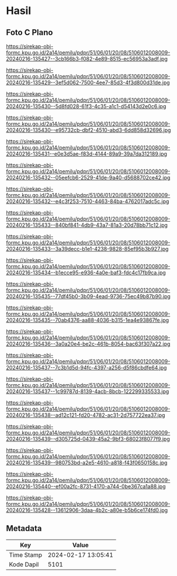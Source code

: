 # Hasil

## Foto C Plano

https://sirekap-obj-formc.kpu.go.id/2a14/pemilu/pdpr/51/06/01/20/08/5106012008009-20240216-135427--3cb166b3-f082-4e89-8515-ec56953a3adf.jpg

https://sirekap-obj-formc.kpu.go.id/2a14/pemilu/pdpr/51/06/01/20/08/5106012008009-20240216-135429--3ef5d062-7500-4ee7-85d3-4f3d800d31de.jpg

https://sirekap-obj-formc.kpu.go.id/2a14/pemilu/pdpr/51/06/01/20/08/5106012008009-20240216-135430--5d8fd028-61f3-4c35-a1c1-d54143d2e0c6.jpg

https://sirekap-obj-formc.kpu.go.id/2a14/pemilu/pdpr/51/06/01/20/08/5106012008009-20240216-135430--e95732cb-dbf2-4510-abd3-6dd858d32696.jpg

https://sirekap-obj-formc.kpu.go.id/2a14/pemilu/pdpr/51/06/01/20/08/5106012008009-20240216-135431--e0e3d5ae-f83d-4144-89a9-39a7da312189.jpg

https://sirekap-obj-formc.kpu.go.id/2a14/pemilu/pdpr/51/06/01/20/08/5106012008009-20240216-135432--05eefcb6-2529-41de-9a40-d5688702ce42.jpg

https://sirekap-obj-formc.kpu.go.id/2a14/pemilu/pdpr/51/06/01/20/08/5106012008009-20240216-135432--e4c3f253-7510-4463-84ba-4762017adc5c.jpg

https://sirekap-obj-formc.kpu.go.id/2a14/pemilu/pdpr/51/06/01/20/08/5106012008009-20240216-135433--840bf841-4db9-43a7-81a3-20d78bb71c12.jpg

https://sirekap-obj-formc.kpu.go.id/2a14/pemilu/pdpr/51/06/01/20/08/5106012008009-20240216-135433--3a39decc-b1e1-4238-9828-85ef95b3b927.jpg

https://sirekap-obj-formc.kpu.go.id/2a14/pemilu/pdpr/51/06/01/20/08/5106012008009-20240216-135434--b1ecce95-e936-4a0e-baf3-fdc4c17fb9ca.jpg

https://sirekap-obj-formc.kpu.go.id/2a14/pemilu/pdpr/51/06/01/20/08/5106012008009-20240216-135435--77df45b0-3b09-4ead-9736-75ec49b87b90.jpg

https://sirekap-obj-formc.kpu.go.id/2a14/pemilu/pdpr/51/06/01/20/08/5106012008009-20240216-135435--70ab4376-aa88-4036-b315-1ea4e93867fe.jpg

https://sirekap-obj-formc.kpu.go.id/2a14/pemilu/pdpr/51/06/01/20/08/5106012008009-20240216-135436--3a0a20e4-be2c-461b-8054-bac63f307a22.jpg

https://sirekap-obj-formc.kpu.go.id/2a14/pemilu/pdpr/51/06/01/20/08/5106012008009-20240216-135437--7c3b1d5d-94fc-4397-a256-d5f86cbdfe64.jpg

https://sirekap-obj-formc.kpu.go.id/2a14/pemilu/pdpr/51/06/01/20/08/5106012008009-20240216-135437--1c99787d-8139-4acb-8bcb-122299335533.jpg

https://sirekap-obj-formc.kpu.go.id/2a14/pemilu/pdpr/51/06/01/20/08/5106012008009-20240216-135438--ad12c121-fd20-4782-ac31-2d757722ea37.jpg

https://sirekap-obj-formc.kpu.go.id/2a14/pemilu/pdpr/51/06/01/20/08/5106012008009-20240216-135439--d305725d-0439-45a2-9bf3-68023f8077f9.jpg

https://sirekap-obj-formc.kpu.go.id/2a14/pemilu/pdpr/51/06/01/20/08/5106012008009-20240216-135439--980753bd-a2e5-4610-a818-f43f0650158c.jpg

https://sirekap-obj-formc.kpu.go.id/2a14/pemilu/pdpr/51/06/01/20/08/5106012008009-20240216-135440--ef00a2fc-8731-4170-a744-0be367ca1a88.jpg

https://sirekap-obj-formc.kpu.go.id/2a14/pemilu/pdpr/51/06/01/20/08/5106012008009-20240216-135428--13612906-3daa-4b2c-a80e-b5b6ce174fd0.jpg


## Metadata

| Key        | Value               |
| ---------- | ------------------- |
| Time Stamp | 2024-02-17 13:05:41 |
| Kode Dapil | 5101                |



